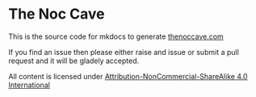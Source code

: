 # The Noc Cave
This is the source code for mkdocs to generate [thenoccave.com](https://www.thenoccave.com)

If you find an issue then please either raise and issue or submit a pull request and it will be gladely accepted.

All content is licensed under [Attribution-NonCommercial-ShareAlike 4.0 International](https://creativecommons.org/licenses/by-nc-sa/4.0/)